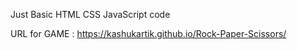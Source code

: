 Just Basic HTML CSS JavaScript code

URL for GAME : https://kashukartik.github.io/Rock-Paper-Scissors/
